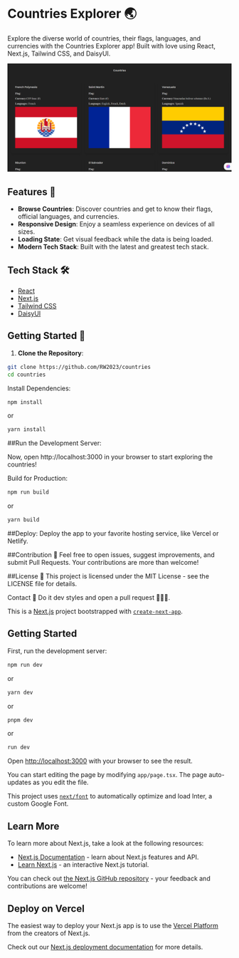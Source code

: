 # Countries Explorer 🌏

Explore the diverse world of countries, their flags, languages, and currencies with the Countries Explorer app! Built with love using React, Next.js, Tailwind CSS, and DaisyUI.

![App Preview](/public/screeenShot.png)

## Features 🚀

- **Browse Countries**: Discover countries and get to know their flags, official languages, and currencies.
- **Responsive Design**: Enjoy a seamless experience on devices of all sizes.
- **Loading State**: Get visual feedback while the data is being loaded.
- **Modern Tech Stack**: Built with the latest and greatest tech stack.

## Tech Stack 🛠️

- [React](https://reactjs.org/)
- [Next.js](https://nextjs.org/)
- [Tailwind CSS](https://tailwindcss.com/)
- [DaisyUI](https://daisyui.com/)

## Getting Started 🏁

1. **Clone the Repository**:

```bash
git clone https://github.com/RW2023/countries
cd countries
```
Install Dependencies:

```bash
npm install
```
or
```bash
yarn install
```

##Run the Development Server:

Now, open http://localhost:3000 in your browser to start exploring the countries!

Build for Production:

```bash
npm run build
```
or
```bash
yarn build
```

##Deploy:
Deploy the app to your favorite hosting service, like Vercel or Netlify.

##Contribution 🤝
Feel free to open issues, suggest improvements, and submit Pull Requests. Your contributions are more than welcome!

##License 📄
This project is licensed under the MIT License - see the LICENSE file for details.

Contact 📧
Do it dev styles and open a pull request 🧑🏾‍💻.




This is a [Next.js](https://nextjs.org/) project bootstrapped with [`create-next-app`](https://github.com/vercel/next.js/tree/canary/packages/create-next-app).

## Getting Started

First, run the development server:

```bash
npm run dev
```
or
```bash
yarn dev
```
or
```bash
pnpm dev
```
 or
```bash
run dev
```

Open [http://localhost:3000](http://localhost:3000) with your browser to see the result.

You can start editing the page by modifying `app/page.tsx`. The page auto-updates as you edit the file.

This project uses [`next/font`](https://nextjs.org/docs/basic-features/font-optimization) to automatically optimize and load Inter, a custom Google Font.

## Learn More

To learn more about Next.js, take a look at the following resources:

- [Next.js Documentation](https://nextjs.org/docs) - learn about Next.js features and API.
- [Learn Next.js](https://nextjs.org/learn) - an interactive Next.js tutorial.

You can check out [the Next.js GitHub repository](https://github.com/vercel/next.js/) - your feedback and contributions are welcome!

## Deploy on Vercel

The easiest way to deploy your Next.js app is to use the [Vercel Platform](https://vercel.com/new?utm_medium=default-template&filter=next.js&utm_source=create-next-app&utm_campaign=create-next-app-readme) from the creators of Next.js.

Check out our [Next.js deployment documentation](https://nextjs.org/docs/deployment) for more details.
